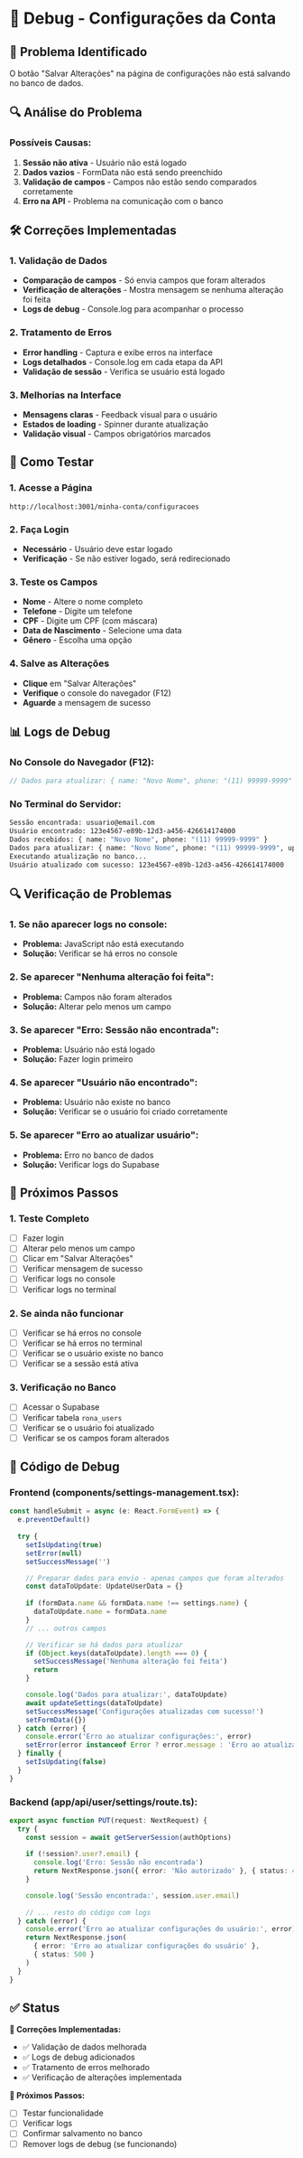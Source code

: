 # 🔧 Debug - Configurações da Conta

## 🚨 Problema Identificado

O botão "Salvar Alterações" na página de configurações não está salvando no banco de dados.

## 🔍 Análise do Problema

### **Possíveis Causas:**
1. **Sessão não ativa** - Usuário não está logado
2. **Dados vazios** - FormData não está sendo preenchido
3. **Validação de campos** - Campos não estão sendo comparados corretamente
4. **Erro na API** - Problema na comunicação com o banco

## 🛠️ Correções Implementadas

### **1. Validação de Dados**
- **Comparação de campos** - Só envia campos que foram alterados
- **Verificação de alterações** - Mostra mensagem se nenhuma alteração foi feita
- **Logs de debug** - Console.log para acompanhar o processo

### **2. Tratamento de Erros**
- **Error handling** - Captura e exibe erros na interface
- **Logs detalhados** - Console.log em cada etapa da API
- **Validação de sessão** - Verifica se usuário está logado

### **3. Melhorias na Interface**
- **Mensagens claras** - Feedback visual para o usuário
- **Estados de loading** - Spinner durante atualização
- **Validação visual** - Campos obrigatórios marcados

## 🧪 Como Testar

### **1. Acesse a Página**
```
http://localhost:3001/minha-conta/configuracoes
```

### **2. Faça Login**
- **Necessário** - Usuário deve estar logado
- **Verificação** - Se não estiver logado, será redirecionado

### **3. Teste os Campos**
- **Nome** - Altere o nome completo
- **Telefone** - Digite um telefone
- **CPF** - Digite um CPF (com máscara)
- **Data de Nascimento** - Selecione uma data
- **Gênero** - Escolha uma opção

### **4. Salve as Alterações**
- **Clique** em "Salvar Alterações"
- **Verifique** o console do navegador (F12)
- **Aguarde** a mensagem de sucesso

## 📊 Logs de Debug

### **No Console do Navegador (F12):**
```javascript
// Dados para atualizar: { name: "Novo Nome", phone: "(11) 99999-9999" }
```

### **No Terminal do Servidor:**
```bash
Sessão encontrada: usuario@email.com
Usuário encontrado: 123e4567-e89b-12d3-a456-426614174000
Dados recebidos: { name: "Novo Nome", phone: "(11) 99999-9999" }
Dados para atualizar: { name: "Novo Nome", phone: "(11) 99999-9999", updated_at: "2024-01-01T00:00:00.000Z" }
Executando atualização no banco...
Usuário atualizado com sucesso: 123e4567-e89b-12d3-a456-426614174000
```

## 🔍 Verificação de Problemas

### **1. Se não aparecer logs no console:**
- **Problema:** JavaScript não está executando
- **Solução:** Verificar se há erros no console

### **2. Se aparecer "Nenhuma alteração foi feita":**
- **Problema:** Campos não foram alterados
- **Solução:** Alterar pelo menos um campo

### **3. Se aparecer "Erro: Sessão não encontrada":**
- **Problema:** Usuário não está logado
- **Solução:** Fazer login primeiro

### **4. Se aparecer "Usuário não encontrado":**
- **Problema:** Usuário não existe no banco
- **Solução:** Verificar se o usuário foi criado corretamente

### **5. Se aparecer "Erro ao atualizar usuário":**
- **Problema:** Erro no banco de dados
- **Solução:** Verificar logs do Supabase

## 🚀 Próximos Passos

### **1. Teste Completo**
- [ ] Fazer login
- [ ] Alterar pelo menos um campo
- [ ] Clicar em "Salvar Alterações"
- [ ] Verificar mensagem de sucesso
- [ ] Verificar logs no console
- [ ] Verificar logs no terminal

### **2. Se ainda não funcionar**
- [ ] Verificar se há erros no console
- [ ] Verificar se há erros no terminal
- [ ] Verificar se o usuário existe no banco
- [ ] Verificar se a sessão está ativa

### **3. Verificação no Banco**
- [ ] Acessar o Supabase
- [ ] Verificar tabela `rona_users`
- [ ] Verificar se o usuário foi atualizado
- [ ] Verificar se os campos foram alterados

## 📝 Código de Debug

### **Frontend (components/settings-management.tsx):**
```typescript
const handleSubmit = async (e: React.FormEvent) => {
  e.preventDefault()
  
  try {
    setIsUpdating(true)
    setError(null)
    setSuccessMessage('')

    // Preparar dados para envio - apenas campos que foram alterados
    const dataToUpdate: UpdateUserData = {}
    
    if (formData.name && formData.name !== settings.name) {
      dataToUpdate.name = formData.name
    }
    // ... outros campos

    // Verificar se há dados para atualizar
    if (Object.keys(dataToUpdate).length === 0) {
      setSuccessMessage('Nenhuma alteração foi feita')
      return
    }

    console.log('Dados para atualizar:', dataToUpdate)
    await updateSettings(dataToUpdate)
    setSuccessMessage('Configurações atualizadas com sucesso!')
    setFormData({})
  } catch (error) {
    console.error('Erro ao atualizar configurações:', error)
    setError(error instanceof Error ? error.message : 'Erro ao atualizar configurações')
  } finally {
    setIsUpdating(false)
  }
}
```

### **Backend (app/api/user/settings/route.ts):**
```typescript
export async function PUT(request: NextRequest) {
  try {
    const session = await getServerSession(authOptions)
    
    if (!session?.user?.email) {
      console.log('Erro: Sessão não encontrada')
      return NextResponse.json({ error: 'Não autorizado' }, { status: 401 })
    }

    console.log('Sessão encontrada:', session.user.email)
    
    // ... resto do código com logs
  } catch (error) {
    console.error('Erro ao atualizar configurações do usuário:', error)
    return NextResponse.json(
      { error: 'Erro ao atualizar configurações do usuário' },
      { status: 500 }
    )
  }
}
```

## ✅ Status

**🔧 Correções Implementadas:**
- ✅ Validação de dados melhorada
- ✅ Logs de debug adicionados
- ✅ Tratamento de erros melhorado
- ✅ Verificação de alterações implementada

**🧪 Próximos Passos:**
- [ ] Testar funcionalidade
- [ ] Verificar logs
- [ ] Confirmar salvamento no banco
- [ ] Remover logs de debug (se funcionando)
